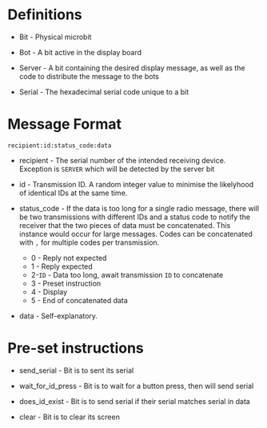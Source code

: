 # Definitions

* Bit - Physical microbit

* Bot - A bit active in the display board

* Server - A bit containing the desired display message, as well as the code to distribute the message to the bots

* Serial - The hexadecimal serial code unique to a bit

# Message Format

`recipient:id:status_code:data`

* recipient - The serial number of the intended receiving device. Exception is `SERVER` which will be detected by the server bit

* id - Transmission ID. A random integer value to minimise the likelyhood of identical IDs at the same time.

* status_code - If the data is too long for a single radio message, there will be two transmissions with different IDs and a status code to notify the receiver that the two pieces of data must be concatenated. This instance would occur for large messages. Codes can be concatenated with `,` for multiple codes per transmission.

    * 0 - Reply not expected
    * 1 - Reply expected
    * 2-`ID` - Data too long, await transmission `ID` to concatenate
    * 3 - Preset instruction
    * 4 - Display
    * 5 - End of concatenated data

* data - Self-explanatory.

# Pre-set instructions

* send_serial - Bit is to sent its serial

* wait_for_id_press - Bit is to wait for a button press, then will send serial

* does_id_exist - Bit is to send serial if their serial matches serial in data

* clear - Bit is to clear its screen
